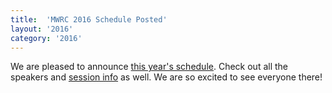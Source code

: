 ```yaml
---
title:  'MWRC 2016 Schedule Posted'
layout: '2016'
category: '2016'
---
```

We are pleased to announce [this year's schedule](/2016/schedule). Check out all the speakers and [session info](/2016/sessions) as well. We are so excited to see everyone there!
